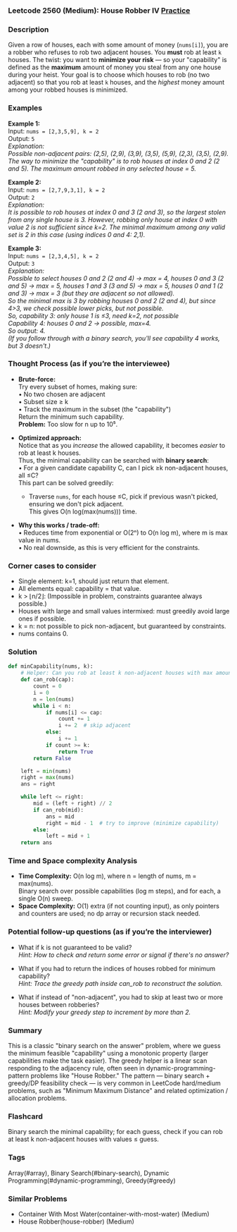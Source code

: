 ### Leetcode 2560 (Medium): House Robber IV [Practice](https://leetcode.com/problems/house-robber-iv)

### Description  
Given a row of houses, each with some amount of money (`nums[i]`), you are a robber who refuses to rob two adjacent houses. You **must** rob at least `k` houses. The twist: you want to **minimize your risk** — so your "capability" is defined as the **maximum** amount of money you steal from any one house during your heist. Your goal is to choose which houses to rob (no two adjacent) so that you rob at least `k` houses, and the *highest* money amount among your robbed houses is minimized.

### Examples  

**Example 1:**  
Input: `nums = [2,3,5,9], k = 2`  
Output: `5`  
*Explanation:  
Possible non-adjacent pairs: (2,5), (2,9), (3,9), (3,5), (5,9), (2,3), (3,5), (2,9).   
The way to minimize the "capability" is to rob houses at index 0 and 2 (2 and 5). The maximum amount robbed in any selected house = 5.*

**Example 2:**  
Input: `nums = [2,7,9,3,1], k = 2`  
Output: `2`  
*Explanation:  
It is possible to rob houses at index 0 and 3 (2 and 3), so the largest stolen from any single house is 3. However, robbing only house at index 0 with value 2 is not sufficient since k=2. The minimal maximum among any valid set is 2 in this case (using indices 0 and 4: 2,1).*

**Example 3:**  
Input: `nums = [2,3,4,5], k = 2`  
Output: `3`  
*Explanation:  
Possible to select houses 0 and 2 (2 and 4) → max = 4, houses 0 and 3 (2 and 5) → max = 5, houses 1 and 3 (3 and 5) → max = 5, houses 0 and 1 (2 and 3) → max = 3 (but they are adjacent so not allowed).   
So the minimal max is 3 by robbing houses 0 and 2 (2 and 4), but since 4>3, we check possible lower picks, but not possible.  
So, capability 3: only house 1 is ≤3, need k=2, not possible  
Capability 4: houses 0 and 2 → possible, max=4.  
So output: 4.  
(If you follow through with a binary search, you'll see capability 4 works, but 3 doesn't.)*

### Thought Process (as if you’re the interviewee)  

- **Brute-force:**  
  Try every subset of homes, making sure:  
  • No two chosen are adjacent  
  • Subset size ≥ k  
  • Track the maximum in the subset (the "capability")  
  Return the minimum such capability.  
  **Problem:** Too slow for n up to 10⁵.

- **Optimized approach:**  
  Notice that as you *increase* the allowed capability, it becomes *easier* to rob at least k houses.  
  Thus, the minimal capability can be searched with **binary search**:  
  • For a given candidate capability C, can I pick ≥k non-adjacent houses, all ≤C?  
  This part can be solved greedily:  
    - Traverse `nums`, for each house ≤C, pick if previous wasn't picked, ensuring we don't pick adjacent.  
  This gives O(n log(max(nums))) time.

- **Why this works / trade-off:**  
  • Reduces time from exponential or O(2ⁿ) to O(n log m), where m is max value in nums.  
  • No real downside, as this is very efficient for the constraints.

### Corner cases to consider  
- Single element: k=1, should just return that element.
- All elements equal: capability = that value.
- k > ⌊n/2⌋: (Impossible in problem, constraints guarantee always possible.)
- Houses with large and small values intermixed: must greedily avoid large ones if possible.
- k = n: not possible to pick non-adjacent, but guaranteed by constraints.
- nums contains 0.

### Solution

```python
def minCapability(nums, k):
    # Helper: Can you rob at least k non-adjacent houses with max amount ≤cap?
    def can_rob(cap):
        count = 0
        i = 0
        n = len(nums)
        while i < n:
            if nums[i] <= cap:
                count += 1
                i += 2  # skip adjacent
            else:
                i += 1
            if count >= k:
                return True
        return False

    left = min(nums)
    right = max(nums)
    ans = right

    while left <= right:
        mid = (left + right) // 2
        if can_rob(mid):
            ans = mid
            right = mid - 1  # try to improve (minimize capability)
        else:
            left = mid + 1
    return ans
```

### Time and Space complexity Analysis  

- **Time Complexity:** O(n log m), where n = length of nums, m = max(nums).  
  Binary search over possible capabilities (log m steps), and for each, a single O(n) sweep.
- **Space Complexity:** O(1) extra (if not counting input), as only pointers and counters are used; no dp array or recursion stack needed.

### Potential follow-up questions (as if you’re the interviewer)  

- What if k is not guaranteed to be valid?  
  *Hint: How to check and return some error or signal if there's no answer?*

- What if you had to return the indices of houses robbed for minimum capability?  
  *Hint: Trace the greedy path inside can_rob to reconstruct the solution.*

- What if instead of "non-adjacent", you had to skip at least two or more houses between robberies?  
  *Hint: Modify your greedy step to increment by more than 2.*

### Summary
This is a classic "binary search on the answer" problem, where we guess the minimum feasible "capability" using a monotonic property (larger capabilities make the task easier). The greedy helper is a linear scan responding to the adjacency rule, often seen in dynamic-programming-pattern problems like "House Robber." The pattern — binary search + greedy/DP feasibility check — is very common in LeetCode hard/medium problems, such as "Minimum Maximum Distance" and related optimization / allocation problems.


### Flashcard
Binary search the minimal capability; for each guess, check if you can rob at least k non-adjacent houses with values ≤ guess.

### Tags
Array(#array), Binary Search(#binary-search), Dynamic Programming(#dynamic-programming), Greedy(#greedy)

### Similar Problems
- Container With Most Water(container-with-most-water) (Medium)
- House Robber(house-robber) (Medium)